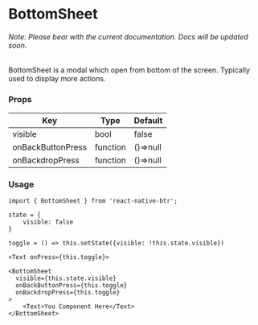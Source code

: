 # BottomSheet

###### Note: Please bear with the current documentation. Docs will be updated soon.

BottomSheet is a modal which open from bottom of the screen. Typically used to display more actions.

### Props
Key | Type | Default
----|----|----
visible | bool | false 
onBackButtonPress | function | ()=>null
onBackdropPress | function | ()=>null

### Usage
```
import { BottomSheet } from 'react-native-btr';

state = {
    visible: false
}

toggle = () => this.setState({visible: !this.state.visible})

<Text onPress={this.toggle}>

<BottomSheet 
  visible={this.state.visible}
  onBackButtonPress={this.toggle}
  onBackdropPress={this.toggle}
>
    <Text>You Component Here</Text>
</BottomSheet>

``` 
